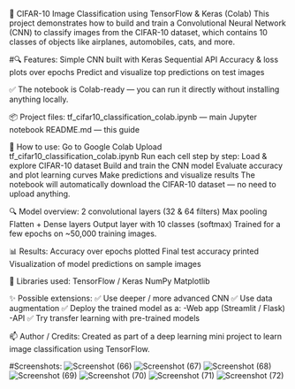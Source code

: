 🧠 CIFAR-10 Image Classification using TensorFlow & Keras (Colab)
This project demonstrates how to build and train a Convolutional Neural Network (CNN) to classify images from the CIFAR-10 dataset, which contains 10 classes of objects like airplanes, automobiles, cats, and more.

#🔍 Features:
Simple CNN built with Keras Sequential API
Accuracy & loss plots over epochs
Predict and visualize top predictions on test images

✅ The notebook is Colab-ready — you can run it directly without installing anything locally.

📦 Project files:
tf_cifar10_classification_colab.ipynb — main Jupyter notebook
README.md — this guide

🚀 How to use:
Go to Google Colab
Upload tf_cifar10_classification_colab.ipynb
Run each cell step by step:
Load & explore CIFAR-10 dataset
Build and train the CNN model
Evaluate accuracy and plot learning curves
Make predictions and visualize results
The notebook will automatically download the CIFAR-10 dataset — no need to upload anything.

🔍 Model overview:
2 convolutional layers (32 & 64 filters)
Max pooling
Flatten + Dense layers
Output layer with 10 classes (softmax)
Trained for a few epochs on ~50,000 training images.

📊 Results:
Accuracy over epochs plotted
Final test accuracy printed
Visualization of model predictions on sample images

🧰 Libraries used:
TensorFlow / Keras
NumPy
Matplotlib

✨ Possible extensions:
✅ Use deeper / more advanced CNN
✅ Use data augmentation
✅ Deploy the trained model as a:
  -Web app (Streamlit / Flask)
  -API
✅ Try transfer learning with pre-trained models

📫 Author / Credits:
Created as part of a deep learning mini project to learn image classification using TensorFlow.

#Screenshots:
![Screenshot (66)](https://github.com/user-attachments/assets/907df992-0e15-4e53-aac8-b6c1c5a29615)
![Screenshot (67)](https://github.com/user-attachments/assets/28221a3c-4d0f-4ab3-a7b6-57a86ad37096)
![Screenshot (68)](https://github.com/user-attachments/assets/e1862987-8dc1-4241-9d96-7367a61a991a)
![Screenshot (69)](https://github.com/user-attachments/assets/ea882151-95fe-4a69-8841-5afd19bbc557)
![Screenshot (70)](https://github.com/user-attachments/assets/675ad988-2ae5-4f56-8dd2-138a1c493842)
![Screenshot (71)](https://github.com/user-attachments/assets/dbe29d17-f403-4ea8-9104-dc010863fd62)
![Screenshot (72)](https://github.com/user-attachments/assets/2f56beb0-177d-491a-8a1b-b94160ebfb7f)







